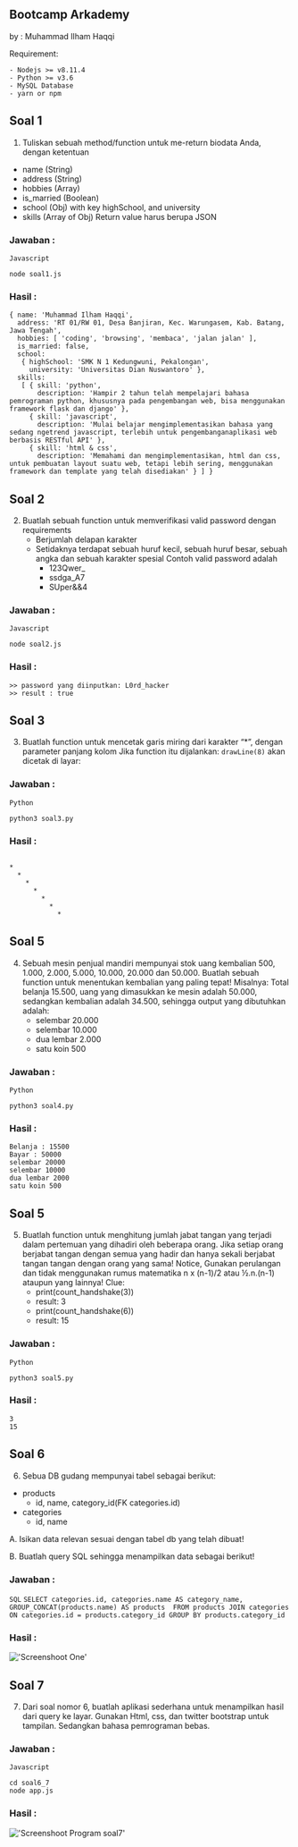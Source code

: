 Bootcamp Arkademy
-----------------

by : Muhammad Ilham Haqqi

Requirement:

    - Nodejs >= v8.11.4
    - Python >= v3.6
    - MySQL Database
    - yarn or npm

## Soal 1
1. Tuliskan sebuah method/function untuk me-return biodata Anda, dengan ketentuan
- name (String)
- address (String)
- hobbies (Array)
- is_married (Boolean)
- school (Obj) with key highSchool, and university
- skills (Array of Obj)
Return value harus berupa JSON

### Jawaban :
``` Javascript ```

``` node soal1.js ```

### Hasil :
``` 
{ name: 'Muhammad Ilham Haqqi',
  address: 'RT 01/RW 01, Desa Banjiran, Kec. Warungasem, Kab. Batang, Jawa Tengah',
  hobbies: [ 'coding', 'browsing', 'membaca', 'jalan jalan' ],
  is_married: false,
  school:
   { highSchool: 'SMK N 1 Kedungwuni, Pekalongan',
     university: 'Universitas Dian Nuswantoro' },
  skills:
   [ { skill: 'python',
       description: 'Hampir 2 tahun telah mempelajari bahasa pemrograman python, khususnya pada pengembangan web, bisa menggunakan framework flask dan django' },
     { skill: 'javascript',
       description: 'Mulai belajar mengimplementasikan bahasa yang sedang ngetrend javascript, terlebih untuk pengembanganaplikasi web berbasis RESTful API' },
     { skill: 'html & css',
       description: 'Memahami dan mengimplementasikan, html dan css, untuk pembuatan layout suatu web, tetapi lebih sering, menggunakan framework dan template yang telah disediakan' } ] }
```

## Soal 2
2. Buatlah sebuah function untuk memverifikasi valid password dengan requirements
    - Berjumlah delapan karakter
    - Setidaknya terdapat sebuah huruf kecil, sebuah huruf besar, sebuah angka dan
    sebuah karakter spesial
    Contoh valid password adalah
        - 123Qwer_
        - ssdga_A7
        - SUper&&4

### Jawaban :
``` Javascript ```

``` node soal2.js ```

### Hasil :
``` 
>> password yang diinputkan: L0rd_hacker
>> result : true
```


## Soal 3
3.  Buatlah function untuk mencetak garis miring dari karakter “*”, dengan parameter
panjang kolom
Jika function itu dijalankan:
``` drawLine(8) ```
akan dicetak di layar:

### Jawaban :
``` Python ```

``` python3 soal3.py ```

### Hasil :
``` 

*
  *
    *
      *
        *
          *
            *
```

## Soal 5
4. Sebuah mesin penjual mandiri mempunyai stok uang kembalian 500, 1.000, 2.000,
5.000, 10.000, 20.000 dan 50.000.
Buatlah sebuah function untuk menentukan kembalian yang paling tepat!
Misalnya: Total belanja 15.500, uang yang dimasukkan ke mesin adalah 50.000,
sedangkan kembalian adalah 34.500, sehingga output yang dibutuhkan adalah:
   - selembar 20.000
   - selembar 10.000
   - dua lembar 2.000
   - satu koin 500

### Jawaban :
``` Python ```

``` python3 soal4.py ```

### Hasil :
``` 
Belanja : 15500
Bayar : 50000
selembar 20000
selembar 10000
dua lembar 2000
satu koin 500
```

## Soal 5
5. Buatlah function untuk menghitung jumlah jabat tangan yang terjadi dalam pertemuan
yang dihadiri oleh beberapa orang. Jika setiap orang berjabat tangan dengan semua
yang hadir dan hanya sekali berjabat tangan tangan dengan orang yang sama!
Notice, Gunakan perulangan dan tidak menggunakan rumus matematika n x (n-1)/2
atau ½.n.(n-1) ataupun yang lainnya!
Clue:
    - print(count_handshake(3))
    - result: 3
    - print(count_handshake(6))
    - result: 15

### Jawaban :
``` Python ```

``` python3 soal5.py ```

### Hasil :
``` 
3
15
```

## Soal 6
6. Sebua DB gudang mempunyai tabel sebagai berikut:
- products
    - id, name, category_id(FK categories.id)
- categories
    - id, name
    
A. Isikan data relevan sesuai dengan tabel db yang telah dibuat!

B. Buatlah query SQL sehingga menampilkan data sebagai berikut!
### Jawaban :
``` SQL ```
``` SELECT categories.id, categories.name AS category_name, GROUP_CONCAT(products.name) AS products  FROM products JOIN categories ON categories.id = products.category_id GROUP BY products.category_id ```
### Hasil :
!['Screenshoot One'](https://github.com/haqqer/ilham-arka/blob/master/picture/ss1.png)

## Soal 7
7. Dari soal nomor 6, buatlah aplikasi sederhana untuk menampilkan hasil dari query ke
layar. Gunakan Html, css, dan twitter bootstrap untuk tampilan. Sedangkan bahasa
pemrograman bebas.

### Jawaban :
``` Javascript ```
``` 
cd soal6_7
node app.js
 ```
### Hasil :
!['Screenshoot Program soal7'](https://github.com/haqqer/ilham-arka/blob/master/picture/ss2.png)